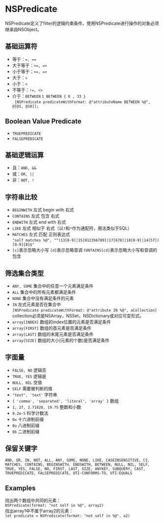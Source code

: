 # NSPredicate
NSPredicate定义了filter的逻辑约束条件。使用NSPredicate进行操作的对象必须继承自NSObject。

## 基础运算符
* 等于：`=, ==`
* 大于等于：`>=, =>`
* 小于等于：`<=, =<`
* 大于：`>`
* 小于：`<`
* 不等于：`!=, <>`
* 介于：`BETWEEN` `1 BETWEEN { 0 , 33 }`   
` [NSPredicate predicateWithFormat: @"attributeName BETWEEN %@", @[@1, @10]];`

## Boolean Value Predicate
* `TRUEPREDICATE`  
* `FALSEPREDICATE`

## 基础逻辑运算
* 且：`AND, &&`
* 或：`OR, ||`
* 非：`NOT, !`

## 字符串比较
* `BEGINWITH` 左式 begin with 右式
* `CONTAINS` 左式 包含 右式
* `ENDWITH` 左式 end with 右式
* `LIKE` 左式 相似于 右式（以`?`和`*`作为通配符，用法类似于SQL）
* `MATCHES` 左式 匹配 正则表达式  
`"self matches %@", "^(13[0-9]|15[012356789]|17[678]|18[0-9]|14[57])[0-9]{8}$"`
* `[c]`表示忽略大小写 `[d]`表示忽略音调 `CONTAINS[cd]`表示忽略大小写和音调的包含

## 筛选集合类型
* `ANY, SOME` 集合中的任意一个元素满足条件
* `ALL` 集合中的所有元素都满足条件
* `NONE` 集合中没有满足条件的元素
* `IN` 左式元素是否在集合中   
`[NSPredicate predicateWithFormat: @"attribute IN %@", aCollection]`  
collection必须是NSArray，NSSet，NSDictionary或对应可变形式。
* `array[INDEX]` 数组的index位置的元素是否满足条件
* `array[FIRST]` 数组的首元素是否满足条件
* `array[LAST]` 数组的末尾元素是否满足条件
* `array[SIZE]` 数组的大小(元素的个数)是否满足条件

## 字面量
* `FALSE, NO` 逻辑否
* `TRUE, YES` 逻辑是
* `NULL, NIL` 空值
* `SELF` 需要被判断的值
* `"text", 'text'` 字符串
* `{ 'comma', 'separated', 'literal', 'array' }` 数组
* `1, 27, 2.71828, 19.75` 整数和小数
* `9.2e-5` 科学计数法
* `0x` 十六进制前缀
* `0o` 八进制前缀
* `0b` 二进制前缀

## 保留关键字
`AND, OR, IN, NOT, ALL, ANY, SOME, NONE, LIKE, CASEINSENSITIVE, CI, MATCHES, CONTAINS, BEGINSWITH, ENDSWITH, BETWEEN, NULL, NIL, SELF, TRUE, YES, FALSE, NO, FIRST, LAST, SIZE, ANYKEY, SUBQUERY, CAST, TRUEPREDICATE, FALSEPREDICATE, UTI-CONFORMS-TO, UTI-EQUALS`

## Examples
找出两个数组中共同的元素：  
`NSPredicate(format: "not self in %@", array2)`  
找出array1中不属于array2的元素：  
`let predicate = NSPredicate(format: "not self in %@", a2)`
